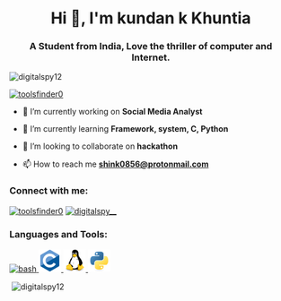 <h1 align="center">Hi 👋, I'm kundan k Khuntia</h1>
<h3 align="center">A Student from India, Love the thriller of computer and Internet.</h3>

<p align="left"> <img src="https://komarev.com/ghpvc/?username=digitalspy12&label=Profile%20views&color=0e75b6&style=flat" alt="digitalspy12" /> </p>

<p align="left"> <a href="https://twitter.com/toolsfinder0" target="blank"><img src="https://img.shields.io/twitter/follow/toolsfinder0?logo=twitter&style=for-the-badge" alt="toolsfinder0" /></a> </p>

- 🔭 I’m currently working on **Social Media Analyst**

- 🌱 I’m currently learning **Framework, system, C, Python**

- 👯 I’m looking to collaborate on **hackathon**

- 📫 How to reach me **shink0856@protonmail.com**

<h3 align="left">Connect with me:</h3>
<p align="left">
<a href="https://twitter.com/toolsfinder0" target="blank"><img align="center" src="https://raw.githubusercontent.com/rahuldkjain/github-profile-readme-generator/master/src/images/icons/Social/twitter.svg" alt="toolsfinder0" height="30" width="40" /></a>
<a href="https://instagram.com/digitalspy__" target="blank"><img align="center" src="https://raw.githubusercontent.com/rahuldkjain/github-profile-readme-generator/master/src/images/icons/Social/instagram.svg" alt="digitalspy__" height="30" width="40" /></a>
</p>

<h3 align="left">Languages and Tools:</h3>
<p align="left"> <a href="https://www.gnu.org/software/bash/" target="_blank" rel="noreferrer"> <img src="https://www.vectorlogo.zone/logos/gnu_bash/gnu_bash-icon.svg" alt="bash" width="40" height="40"/> </a> <a href="https://www.cprogramming.com/" target="_blank" rel="noreferrer"> <img src="https://raw.githubusercontent.com/devicons/devicon/master/icons/c/c-original.svg" alt="c" width="40" height="40"/> </a> <a href="https://www.linux.org/" target="_blank" rel="noreferrer"> <img src="https://raw.githubusercontent.com/devicons/devicon/master/icons/linux/linux-original.svg" alt="linux" width="40" height="40"/> </a> <a href="https://www.python.org" target="_blank" rel="noreferrer"> <img src="https://raw.githubusercontent.com/devicons/devicon/master/icons/python/python-original.svg" alt="python" width="40" height="40"/> </a> </p>

<p>&nbsp;<img align="center" src="https://github-readme-stats.vercel.app/api?username=digitalspy12&show_icons=true&locale=en" alt="digitalspy12" /></p>
